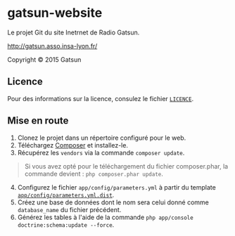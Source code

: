 # gatsun-website


Le projet Git du site Inetrnet de Radio Gatsun.

http://gatsun.asso.insa-lyon.fr/

Copyright &copy; 2015 Gatsun
 
## Licence

Pour des informations sur la licence, consulez le fichier [`LICENCE`](./licence).

## Mise en route

1. Clonez le projet dans un répertoire configuré pour le web.
2. Téléchargez [Composer](https://getcomposer.org/) et installez-le.
3. Récupérez les `vendors` via la commande `composer update`.
> Si vous avez opté pour le téléchargement du fichier composer.phar, la commande devient : `php composer.phar update`.
4. Configurez le fichier `app/config/parameters.yml` à partir du template [`app/config/parameters.yml.dist`](./app/config/parameters.yml.dist).
5. Créez une base de données dont le nom sera celui donné comme `database_name` du fichier précédent.
6. Générez les tables à l'aide de la commande `php app/console doctrine:schema:update --force`.

